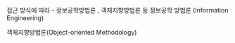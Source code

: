 접근 방식에 따라 - 정보공학방법론 , 객체지향방법론 등
정보공학 방법론 (Information Engineering)

객체지향방법론(Object-oriented Methodology)

